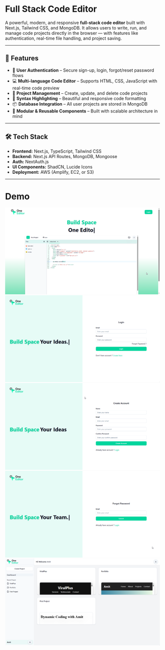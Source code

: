 #  Full Stack Code Editor

A powerful, modern, and responsive **full-stack code editor** built with Next.js,
Tailwind CSS, and MongoDB. It allows users to write, run, and manage code projects directly
in the browser — with features like authentication, 
real-time file handling, and project saving.

---

## 🚀 Features

- 🔐 **User Authentication** – Secure sign-up, login, forgot/reset password flows
- 💻 **Multi-language Code Editor** – Supports HTML, CSS, JavaScript with real-time code preview
- 📁 **Project Management** – Create, update, and delete code projects
- 🧠 **Syntax Highlighting** – Beautiful and responsive code formatting
- 📦 **Database Integration** – All user projects are stored in MongoDB
- 🧩 **Modular & Reusable Components** – Built with scalable architecture in mind

---



## 🛠️ Tech Stack

- **Frontend:** Next.js, TypeScript, Tailwind CSS
- **Backend:** Next.js API Routes, MongoDB, Mongoose
- **Auth:** NextAuth.js
- **UI Components:** ShadCN, Lucide Icons
- **Deployment:** AWS (Amplify, EC2, or S3)

---





# Demo 
![Alt text](/demo/1.png?raw=true "demo1")
![Alt text](/demo/2.png?raw=true "demo2")
![Alt text](/demo/3.png?raw=true "demo3")
![Alt text](/demo/4.png?raw=true "demo4")
![Alt text](/demo/7.png?raw=true "demo5")





 

